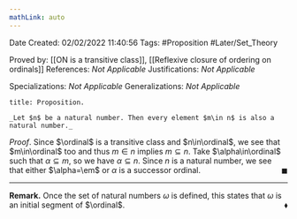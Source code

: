 ```yaml
---
mathLink: auto
---
```


<div class="topSpace"></div>

Date Created: 02/02/2022 11:40:56
Tags: #Proposition #Later/Set_Theory

Proved by: [[ON is a transitive class]], [[Reflexive closure of ordering on ordinals]]
References: _Not Applicable_
Justifications: _Not Applicable_

Specializations: _Not Applicable_
Generalizations: _Not Applicable_

``` ad-Proposition
title: Proposition.

_Let $n$ be a natural number. Then every element $m\in n$ is also a natural number._

```

_Proof_. Since $\ordinal$ is a transitive class and $n\in\ordinal$, we see that $m\in\ordinal$ too and thus $m\in n$ implies $m\subseteq n$. Take $\alpha\in\ordinal$ such that $\alpha\subseteq m$, so we have $\alpha\subseteq n$. Since $n$ is a natural number, we see that either $\alpha=\em$ or $\alpha$ is a successor ordinal.<span style="float:right;">$\blacksquare$</span>

---

**Remark.** Once the set of natural numbers $\omega$ is defined, this states that $\omega$ is an initial segment of $\ordinal$.<span style="float:right;">$\blacklozenge$</span>
